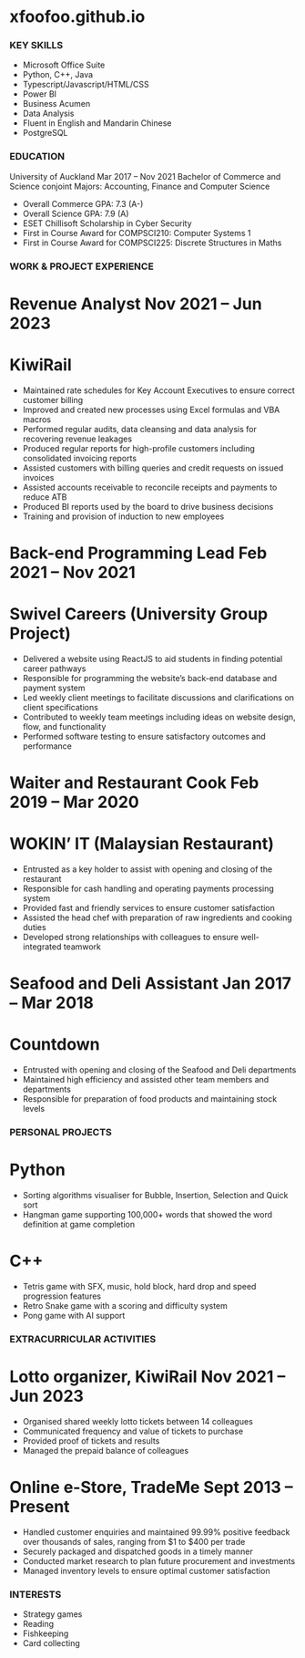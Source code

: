 # xfoofoo.github.io

### KEY SKILLS
- Microsoft Office Suite
- Python, C++, Java
- Typescript/Javascript/HTML/CSS
- Power BI
- Business Acumen
- Data Analysis
- Fluent in English and Mandarin Chinese
- PostgreSQL

### EDUCATION
University of Auckland Mar 2017 – Nov 2021
Bachelor of Commerce and Science conjoint
Majors: Accounting, Finance and Computer Science
- Overall Commerce GPA: 7.3 (A-)
- Overall Science GPA: 7.9 (A)
- ESET Chillisoft Scholarship in Cyber Security
- First in Course Award for COMPSCI210: Computer Systems 1
- First in Course Award for COMPSCI225: Discrete Structures in Maths

### WORK & PROJECT EXPERIENCE
# Revenue Analyst Nov 2021 – Jun 2023
# KiwiRail
- Maintained rate schedules for Key Account Executives to ensure correct customer billing
- Improved and created new processes using Excel formulas and VBA macros
- Performed regular audits, data cleansing and data analysis for recovering revenue leakages
- Produced regular reports for high-profile customers including consolidated invoicing reports
- Assisted customers with billing queries and credit requests on issued invoices
- Assisted accounts receivable to reconcile receipts and payments to reduce ATB
- Produced BI reports used by the board to drive business decisions
- Training and provision of induction to new employees
 
# Back-end Programming Lead Feb 2021 – Nov 2021
# Swivel Careers (University Group Project)
- Delivered a website using ReactJS to aid students in finding potential career pathways
- Responsible for programming the website’s back-end database and payment system
- Led weekly client meetings to facilitate discussions and clarifications on client specifications
- Contributed to weekly team meetings including ideas on website design, flow, and functionality
- Performed software testing to ensure satisfactory outcomes and performance
  
# Waiter and Restaurant Cook Feb 2019 – Mar 2020
# WOKIN’ IT (Malaysian Restaurant)
- Entrusted as a key holder to assist with opening and closing of the restaurant
- Responsible for cash handling and operating payments processing system
- Provided fast and friendly services to ensure customer satisfaction
- Assisted the head chef with preparation of raw ingredients and cooking duties
- Developed strong relationships with colleagues to ensure well-integrated teamwork
  
# Seafood and Deli Assistant Jan 2017 – Mar 2018
# Countdown
- Entrusted with opening and closing of the Seafood and Deli departments
- Maintained high efficiency and assisted other team members and departments
- Responsible for preparation of food products and maintaining stock levels

### PERSONAL PROJECTS
# Python
- Sorting algorithms visualiser for Bubble, Insertion, Selection and Quick sort
- Hangman game supporting 100,000+ words that showed the word definition at game
completion

# C++
- Tetris game with SFX, music, hold block, hard drop and speed progression features
- Retro Snake game with a scoring and difficulty system
- Pong game with AI support

### EXTRACURRICULAR ACTIVITIES
# Lotto organizer, KiwiRail Nov 2021 – Jun 2023
- Organised shared weekly lotto tickets between 14 colleagues
- Communicated frequency and value of tickets to purchase
- Provided proof of tickets and results
- Managed the prepaid balance of colleagues
  
# Online e-Store, TradeMe Sept 2013 – Present
- Handled customer enquiries and maintained 99.99% positive feedback over thousands of sales,
ranging from $1 to $400 per trade
- Securely packaged and dispatched goods in a timely manner
- Conducted market research to plan future procurement and investments
- Managed inventory levels to ensure optimal customer satisfaction
  
### INTERESTS
- Strategy games
- Reading
- Fishkeeping
- Card collecting
